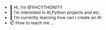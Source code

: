 - 👋 Hi, I’m @YHCYTHONITY
- 👀 I’m interested in AI,Python projects and etc.
- 🌱 I’m currently learning how can i create an AI
- 📫 How to reach me ...

<!---
YHCYTHONITY/YHCYTHONITY is a ✨ special ✨ repository because its `README.md` (this file) appears on your GitHub profile.
You can click the Preview link to take a look at your changes.
--->
